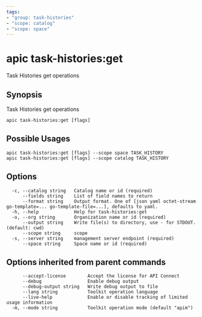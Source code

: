 ```yaml
---
tags:
- "group: task-histories"
- "scope: catalog"
- "scope: space"
---
```

# apic task-histories:get

Task Histories get operations

## Synopsis

Task Histories get operations

```
apic task-histories:get [flags]
```

## Possible Usages

```
apic task-histories:get [flags] --scope space TASK_HISTORY
apic task-histories:get [flags] --scope catalog TASK_HISTORY
```

## Options

```
  -c, --catalog string   Catalog name or id (required)
      --fields string    List of field names to return
      --format string    Output format. One of [json yaml octet-stream go-template=... go-template-file=...], defaults to yaml.
  -h, --help             Help for task-histories:get
  -o, --org string       Organization name or id (required)
      --output string    Write file(s) to directory, use - for STDOUT. (default: cwd)
      --scope string     scope
  -s, --server string    management server endpoint (required)
      --space string     Space name or id (required)
```

## Options inherited from parent commands

```
      --accept-license        Accept the license for API Connect
      --debug                 Enable debug output
      --debug-output string   Write debug output to file
      --lang string           Toolkit operation language
      --live-help             Enable or disable tracking of limited usage information
  -m, --mode string           Toolkit operation mode (default "apim")
```
